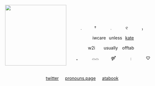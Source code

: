 

<p align="center"><img src="https://github.com/user-attachments/assets/5ec56681-e018-4b1f-9f8e-0174e7a99a2a" align="left" width="200px"/>



⠀⠀⠀⠀⠀⠀

⠀<p align="center">﹒　    　 †　　　    𓈒　   　　୧　    　　₎
⠀<p align="center">iwcare⠀unless⠀[kate](https://github.com/aevsria)
     
 <p align="center">w2i　　usually　offtab
⠀<p align="center">₊　 　　⌓⌓ 　   　  ⚤⠀　  　﹕　　 ♡
 
　<p align="center">[twitter](https://x.com/woundache)   [pronouns.page](https://en.pronouns.page/@catfrin)   [atabook](https://woundache.atabook.org)



